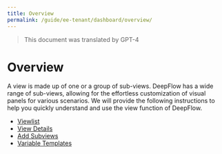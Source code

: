 ```yaml
---
title: Overview
permalink: /guide/ee-tenant/dashboard/overview/
---
```


> This document was translated by GPT-4

# Overview

A view is made up of one or a group of sub-views. DeepFlow has a wide range of sub-views, allowing for the effortless customization of visual panels for various scenarios.
We will provide the following instructions to help you quickly understand and use the view function of DeepFlow.

- [Viewlist](./list/)
- [View Details](./use/)
- [Add Subviews](./add-panel/)
- [Variable Templates](./variable-template/)
